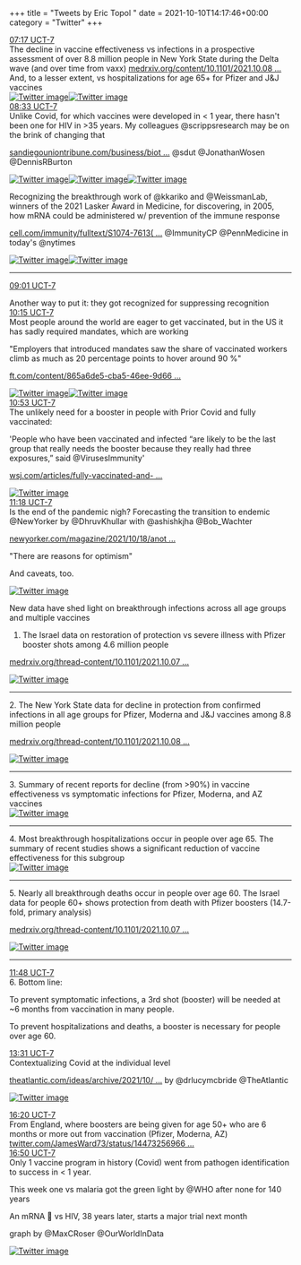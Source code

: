+++
title = "Tweets by Eric Topol " 
date = 2021-10-10T14:17:46+00:00
category = "Twitter"
+++
<div class="tweet"> 
<div class="profile"> 
<a href="https://twitter.com/erictopol/status/1447204715507322885" target="_blank" rel="noreferer">07:17 UCT-7</a> 
</div> 
<div class="content"> 
The decline in vaccine effectiveness vs infections in a prospective assessment of over 8.8 million people in New York State during the Delta wave (and over time from vaxx) <a href="https://www.medrxiv.org/content/10.1101/2021.10.08.21264595v1.full.pdf" target="_blank" rel="noreferer">medrxiv.org/content/10.1101/2021.10.08 ...</a> 
 And, to a lesser extent, vs hospitalizations for age 65+ for Pfizer and J&amp;J vaccines </div> 
<a href="/twitter/erictopol/images/FBV__70VEAUwb8m.jpg"  ><img src="/twitter/erictopol/images/FBV__70VEAUwb8m.jpg" alt="Twitter image" ></img></a><a href="/twitter/erictopol/images/FBV_77PVcAYIDGU.jpg"  ><img src="/twitter/erictopol/images/FBV_77PVcAYIDGU.jpg" alt="Twitter image" ></img></a></div> 
<div class="tweet"> 
<div class="profile"> 
<a href="https://twitter.com/erictopol/status/1447223683290841094" target="_blank" rel="noreferer">08:33 UCT-7</a> 
</div> 
<div class="content"> 
Unlike Covid, for which vaccines were developed in &lt; 1 year, there hasn't been one for HIV in &gt;35 years. My colleagues @scrippsresearch may be on the brink of changing that

<a href="https://www.sandiegouniontribune.com/business/biotech/story/2021-10-07/san-diego-scientists-and-moderna-team-up-to-test-an-rna-vacc-will-it-work" target="_blank" rel="noreferer">sandiegouniontribune.com/business/biot ...</a> 
 @sdut @JonathanWosen @DennisRBurton </div> 
<a href="/twitter/erictopol/images/FBWQcmIVUAEWUaT.jpg"  ><img src="/twitter/erictopol/images/FBWQcmIVUAEWUaT.jpg" alt="Twitter image" ></img></a><a href="/twitter/erictopol/images/FBWRp4TVUAI5YsE.jpg"  ><img src="/twitter/erictopol/images/FBWRp4TVUAI5YsE.jpg" alt="Twitter image" ></img></a><a href="/twitter/erictopol/images/FBWRrwHUYAEj8oF.jpg"  ><img src="/twitter/erictopol/images/FBWRrwHUYAEj8oF.jpg" alt="Twitter image" ></img></a></div> 
<div class="thread"> 
<div class="thread-content"> 
Recognizing the breakthrough work of @kkariko and @WeissmanLab, winners of the 2021 Lasker Award in Medicine, for discovering, in 2005, how mRNA could be administered w/ prevention of the immune response

<a href="https://www.cell.com/immunity/fulltext/S1074-7613(05)00211-6" target="_blank" rel="noreferer">cell.com/immunity/fulltext/S1074-7613( ...</a> 
 @ImmunityCP @PennMedicine in today's @nytimes </div> 
<a href="/twitter/erictopol/images/FBWK4l6UYAEyQSa.jpg"  ><img src="/twitter/erictopol/images/FBWK4l6UYAEyQSa.jpg" alt="Twitter image" ></img></a><a href="/twitter/erictopol/images/FBWL3-XVgAAe1_w.jpg"  ><img src="/twitter/erictopol/images/FBWL3-XVgAAe1_w.jpg" alt="Twitter image" ></img></a><hr><div class="profile"> 
<a href="https://twitter.com/erictopol/status/1447230929106182144" target="_blank" rel="noreferer">09:01 UCT-7</a> 
</div> 
<div class="content"> 
Another way to put it: they got recognized for suppressing recognition</div> 
</div> 
<div class="tweet"> 
<div class="profile"> 
<a href="https://twitter.com/erictopol/status/1447249542752002050" target="_blank" rel="noreferer">10:15 UCT-7</a> 
</div> 
<div class="content"> 
Most people around the world are eager to get vaccinated, but in the US it has sadly required mandates, which are working

"Employers that introduced mandates saw the share of vaccinated workers climb as much as 20 percentage points to hover around 90 %"

<a href="https://www.ft.com/content/865a6de5-cba5-46ee-9d66-7672abbc5c37" target="_blank" rel="noreferer">ft.com/content/865a6de5-cba5-46ee-9d66 ...</a> 
 </div> 
<a href="/twitter/erictopol/images/FBWpTv9UUAEASG_.jpg"  ><img src="/twitter/erictopol/images/FBWpTv9UUAEASG_.jpg" alt="Twitter image" ></img></a><a href="/twitter/erictopol/images/FBWppuBVgAITKFy.jpg"  ><img src="/twitter/erictopol/images/FBWppuBVgAITKFy.jpg" alt="Twitter image" ></img></a></div> 
<div class="tweet"> 
<div class="profile"> 
<a href="https://twitter.com/erictopol/status/1447259091848470529" target="_blank" rel="noreferer">10:53 UCT-7</a> 
</div> 
<div class="content"> 
The unlikely need for a booster in people with Prior Covid and fully vaccinated:

'People who have been vaccinated and infected “are likely to be the last group that really needs the booster because they really had three exposures,” said @VirusesImmunity' 

<a href="https://www.wsj.com/articles/fully-vaccinated-and-had-covid-19-no-rush-for-a-booster-shot-experts-say-11633870803?mod=hp_lead_pos6" target="_blank" rel="noreferer">wsj.com/articles/fully-vaccinated-and- ...</a> 
 </div> 
<a href="/twitter/erictopol/images/FBWxUQHVUAAB2cg.jpg"  ><img src="/twitter/erictopol/images/FBWxUQHVUAAB2cg.jpg" alt="Twitter image" ></img></a></div> 
<div class="tweet"> 
<div class="profile"> 
<a href="https://twitter.com/erictopol/status/1447265376115453954" target="_blank" rel="noreferer">11:18 UCT-7</a> 
</div> 
<div class="content"> 
Is the end of the pandemic nigh? Forecasting the transition to endemic @NewYorker by @DhruvKhullar with @ashishkjha @Bob_Wachter 

<a href="https://www.newyorker.com/magazine/2021/10/18/another-winter-of-covid" target="_blank" rel="noreferer">newyorker.com/magazine/2021/10/18/anot ...</a> 


"There are reasons for optimism"

And caveats, too. </div> 
<a href="/twitter/erictopol/images/FBW4Ge9VkAcjtpj.jpg"  ><img src="/twitter/erictopol/images/FBW4Ge9VkAcjtpj.jpg" alt="Twitter image" ></img></a></div> 
<div class="thread"> 
<div class="thread-content"> 
New data have shed light on breakthrough infections across all age groups and multiple vaccines

1. The Israel data on restoration of protection vs severe illness with Pfizer booster shots among 4.6 million people

<a href="https://www.medrxiv.org/thread-content/10.1101/2021.10.07.21264626v1" target="_blank" rel="noreferer">medrxiv.org/thread-content/10.1101/2021.10.07 ...</a> 
 </div> 
<a href="/twitter/erictopol/images/FBWrGBnVUAEFbHY.jpg"  ><img src="/twitter/erictopol/images/FBWrGBnVUAEFbHY.jpg" alt="Twitter image" ></img></a><hr><div class="thread-content"> 
2. The New York State data for decline in protection from confirmed infections in all age groups for Pfizer, Moderna and J&amp;J vaccines among 8.8 million people

<a href="https://www.medrxiv.org/thread-content/10.1101/2021.10.08.21264595v1" target="_blank" rel="noreferer">medrxiv.org/thread-content/10.1101/2021.10.08 ...</a> 
 </div> 
<a href="/twitter/erictopol/images/FBWszneVEAAYf4x.jpg"  ><img src="/twitter/erictopol/images/FBWszneVEAAYf4x.jpg" alt="Twitter image" ></img></a><hr><div class="thread-content"> 
3. Summary of recent reports for decline (from &gt;90%) in vaccine effectiveness vs symptomatic infections for Pfizer, Moderna, and AZ vaccines </div> 
<a href="/twitter/erictopol/images/FBWtcDnUUAUNoh3.jpg"  ><img src="/twitter/erictopol/images/FBWtcDnUUAUNoh3.jpg" alt="Twitter image" ></img></a><hr><div class="thread-content"> 
4. Most breakthrough hospitalizations occur in people over age 65. The summary of recent studies shows a significant reduction of vaccine effectiveness for this subgroup </div> 
<a href="/twitter/erictopol/images/FBWuOe_VUAQKAOD.jpg"  ><img src="/twitter/erictopol/images/FBWuOe_VUAQKAOD.jpg" alt="Twitter image" ></img></a><hr><div class="thread-content"> 
5. Nearly all breakthrough deaths occur in people over age 60. The Israel data for people 60+ shows protection from death with Pfizer boosters (14.7-fold, primary analysis)

<a href="https://www.medrxiv.org/thread-content/10.1101/2021.10.07.21264626v1" target="_blank" rel="noreferer">medrxiv.org/thread-content/10.1101/2021.10.07 ...</a> 
 </div> 
<a href="/twitter/erictopol/images/FBWvD_VUcAAvd5u.jpg"  ><img src="/twitter/erictopol/images/FBWvD_VUcAAvd5u.jpg" alt="Twitter image" ></img></a><hr><div class="profile"> 
<a href="https://twitter.com/erictopol/status/1447272731108524034" target="_blank" rel="noreferer">11:48 UCT-7</a> 
</div> 
<div class="content"> 
6. Bottom line: 

To prevent symptomatic infections, a 3rd shot (booster) will be needed at ~6 months from vaccination in many people.

To prevent hospitalizations and deaths, a booster is necessary for people over age 60.</div> 
</div> 
<div class="tweet"> 
<div class="profile"> 
<a href="https://twitter.com/erictopol/status/1447298862368976900" target="_blank" rel="noreferer">13:31 UCT-7</a> 
</div> 
<div class="content"> 
Contextualizing Covid at the individual level

<a href="https://www.theatlantic.com/ideas/archive/2021/10/covid-serenity-prayer/620343/?utm_source=twitter&utm_medium=social&utm_campaign=share" target="_blank" rel="noreferer">theatlantic.com/ideas/archive/2021/10/ ...</a> 
 by @drlucymcbride @TheAtlantic </div> 
<a href="/twitter/erictopol/images/FBXWkuTVcAAMW8D.png"  ><img src="/twitter/erictopol/images/FBXWkuTVcAAMW8D.png" alt="Twitter image" ></img></a></div> 
<div class="tweet"> 
<div class="profile"> 
<a href="https://twitter.com/erictopol/status/1447341390917095424" target="_blank" rel="noreferer">16:20 UCT-7</a> 
</div> 
<div class="content"> 
From England, where boosters are being given for age 50+ who are 6 months or more out from vaccination (Pfizer, Moderna, AZ) <a href="https://twitter.com/JamesWard73/status/1447325696607629318" target="_blank" rel="noreferer">twitter.com/JamesWard73/status/14473256966 ...</a> 
</div> 
</div> 
<div class="tweet"> 
<div class="profile"> 
<a href="https://twitter.com/erictopol/status/1447348728742830082" target="_blank" rel="noreferer">16:50 UCT-7</a> 
</div> 
<div class="content"> 
Only 1 vaccine program in history (Covid) went from pathogen identification to success in &lt; 1 year.

This week one vs malaria got the green light by @WHO after none for 140 years

An mRNA 💉 vs HIV, 38 years later, starts a major trial next month

graph by @MaxCRoser @OurWorldInData </div> 
<a href="/twitter/erictopol/images/FBYC6eHVkAECQL1.png"  ><img src="/twitter/erictopol/images/FBYC6eHVkAECQL1.png" alt="Twitter image" ></img></a></div> 


